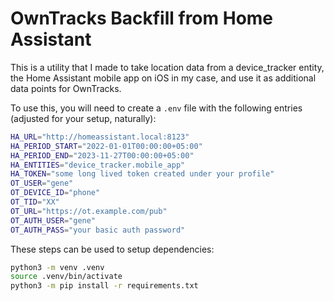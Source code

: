 # OwnTracks Backfill from Home Assistant

This is a utility that I made to take location data from a device_tracker entity, the Home Assistant mobile app on iOS in my case, and use it as additional data points for OwnTracks.

To use this, you will need to create a `.env` file with the following entries (adjusted for your setup, naturally):

```bash
HA_URL="http://homeassistant.local:8123"
HA_PERIOD_START="2022-01-01T00:00:00+05:00"
HA_PERIOD_END="2023-11-27T00:00:00+05:00"
HA_ENTITIES="device_tracker.mobile_app"
HA_TOKEN="some long lived token created under your profile"
OT_USER="gene"
OT_DEVICE_ID="phone"
OT_TID="XX"
OT_URL="https://ot.example.com/pub"
OT_AUTH_USER="gene"
OT_AUTH_PASS="your basic auth password"
```

These steps can be used to setup dependencies:

```bash
python3 -m venv .venv                      
source .venv/bin/activate
python3 -m pip install -r requirements.txt
```
